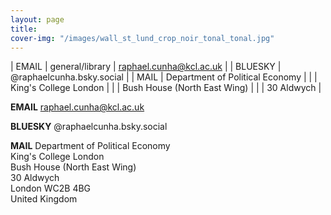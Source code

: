 ```yaml
---
layout: page
title: 
cover-img: "/images/wall_st_lund_crop_noir_tonal_tonal.jpg"
---
```



| EMAIL | general/library | raphael.cunha@kcl.ac.uk <tr></tr> |
| BLUESKY | @raphaelcunha.bsky.social <tr></tr> |
| MAIL | Department of Political Economy <tr></tr> |
|  | King's College London <tr></tr> |
|  | Bush House (North East Wing) <tr></tr> |
|  | 30 Aldwych <tr></tr> |

<strong>EMAIL</strong>
raphael.cunha@kcl.ac.uk

<strong>BLUESKY</strong>
@raphaelcunha.bsky.social

<strong>MAIL</strong>
Department of Political Economy<br>King's College London<br>Bush House (North East Wing)<br>30 Aldwych<br>London WC2B 4BG<br>United Kingdom
